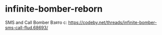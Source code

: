 # infinite-bomber-reborn
SMS and Call Bomber
Взято с:  https://codeby.net/threads/infinite-bomber-sms-call-flud.68693/

